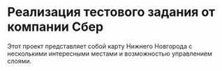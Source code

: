 # Реализация тестового задания от компании Сбер

Этот проект представляет собой карту Нижнего Новгорода с несколькими интересными местами и возможностью управлением слоями.